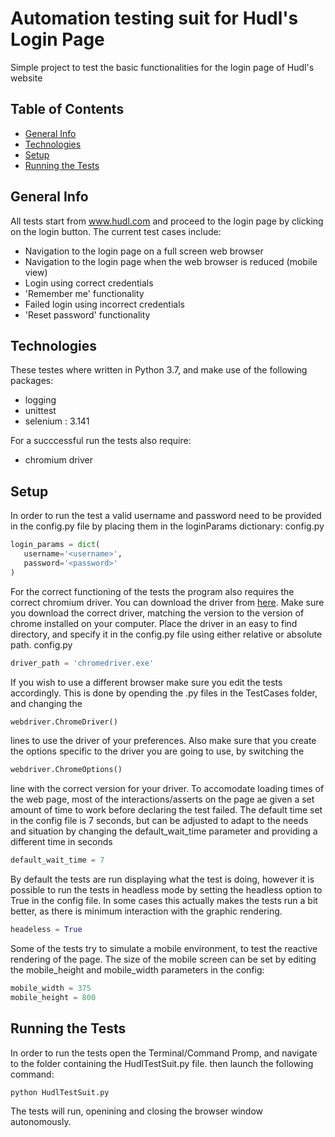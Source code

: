 # Automation testing suit for Hudl's Login Page
Simple project to test the basic functionalities for the login page of Hudl's website

## Table of Contents
* [General Info](#general-info)
* [Technologies](#technologies)
* [Setup](#setup)
* [Running the Tests](#running-the-tests)

## General Info
All tests start from www.hudl.com and proceed to the login page by clicking on the login button. The current test cases include:
 - Navigation to the login page on a full screen web browser
 - Navigation to the login page when the web browser is reduced (mobile view)
 - Login using correct credentials
 - 'Remember me' functionality
 - Failed login using incorrect credentials
 - 'Reset password' functionality

 ## Technologies
 These testes where written in Python 3.7, and make use of the following packages:
 * logging
 * unittest
 * selenium : 3.141

 For a succcessful run the tests also require: 
 * chromium driver

 ## Setup
 In order to run the test a valid username and password need to be provided in the config.py file by placing them in the loginParams dictionary:
 config.py
 ```python
 login_params = dict(
    username='<username>',
    password='<password>'
)
 ```
 For the correct functioning of the tests the program also requires the correct chromium driver. You can download the driver from [here](https://chromedriver.chromium.org/). Make sure you download the correct driver, matching the version to the version of chrome installed on your computer. Place the driver in an easy to find directory, and specify it in the config.py file using either relative or absolute path. 
 config.py
 ```python
 driver_path = 'chromedriver.exe'

 ```
 If you wish to use a different browser make sure you edit the tests accordingly. This is done by opending the .py files in the TestCases folder, and changing the 
```python
webdriver.ChromeDriver()
```
lines to use the driver of your preferences. Also make sure that you create the options specific to the driver you are going to use, by switching the 
```python
webdriver.ChromeOptions()
```
line with the correct version for your driver.
To accomodate loading times of the web page, most of the interactions/asserts on the page ae given a set amount of time to work before declaring the test failed. The default time set in the config file is 7 seconds, but can be adjusted to adapt to the needs and situation by changing the default_wait_time parameter and providing a different time in seconds
```python
default_wait_time = 7

 ```
By default the tests are run displaying what the test is doing, however it is possible to run the tests in headless mode by setting the headless option to True in the config file. In some cases this actually makes the tests run a bit better, as there is minimum interaction with the graphic rendering.
```python
headeless = True

 ```
Some of the tests try to simulate a mobile environment, to test the reactive rendering of the page. The size of the mobile screen can be set by editing the mobile_height and mobile_width parameters in the config:
```python
mobile_width = 375
mobile_height = 800
```

## Running the Tests
 In order to run the tests open the Terminal/Command Promp, and navigate to the folder containing the HudlTestSuit.py file. then launch the following command:
  ```
  python HudlTestSuit.py
  ```

  The tests will run, openining and closing the browser window autonomously.

